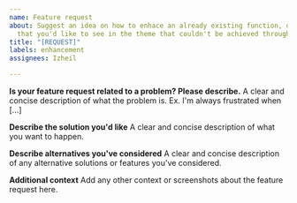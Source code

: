 ```yaml
---
name: Feature request
about: Suggest an idea on how to enhace an already existing function, or some function
  that you'd like to see in the theme that couldn't be achieved through the use of  extensions.
title: "[REQUEST]"
labels: enhancement
assignees: Izheil

---
```


**Is your feature request related to a problem? Please describe.**
A clear and concise description of what the problem is. Ex. I'm always frustrated when [...]

**Describe the solution you'd like**
A clear and concise description of what you want to happen.

**Describe alternatives you've considered**
A clear and concise description of any alternative solutions or features you've considered.

**Additional context**
Add any other context or screenshots about the feature request here.
